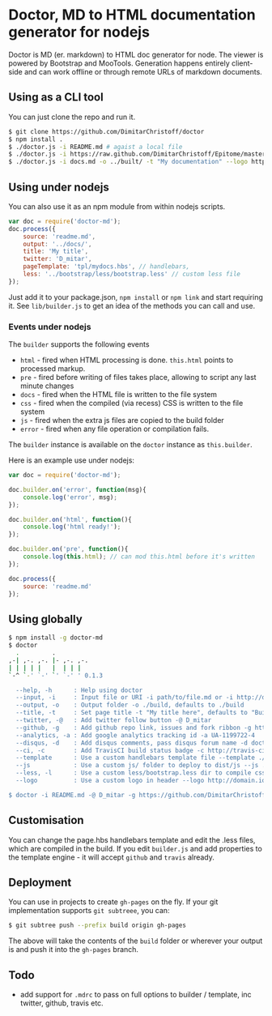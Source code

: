 Doctor, MD to HTML documentation generator for nodejs
=====================================================

Doctor is MD (er. markdown) to HTML doc generator for node. The viewer is powered by Bootstrap and MooTools. Generation
 happens entirely client-side and can work offline or through remote URLs of markdown documents.

## Using as a CLI tool

You can just clone the repo and run it.

```sh
$ git clone https://github.com/DimitarChristoff/doctor
$ npm install .
$ ./doctor.js -i README.md # agaist a local file
$ ./doctor.js -i https://raw.github.com/DimitarChristoff/Epitome/master/README.md -o ../www/webclient/src/docs/ # run against a remote file
$ ./doctor.js -i docs.md -o ../built/ -t "My documentation" --logo http://domain.io/img/logo.png # custom title and build loc
```

## Using under nodejs

You can also use it as an npm module from within nodejs scripts.

```javascript
var doc = require('doctor-md');
doc.process({
    source: 'readme.md',
    output: '../docs/',
    title: 'My title',
    twitter: 'D_mitar',
    pageTemplate: 'tpl/mydocs.hbs', // handlebars,
    less: '../bootstrap/less/bootstrap.less' // custom less file
});
```
Just add it to your package.json, `npm install` or `npm link` and start requiring it. See `lib/builder.js` to get an idea
of the methods you can call and use.

### Events under nodejs

The `builder` supports the following events

 - `html` - fired when HTML processing is done. `this.html` points to processed markup.
 - `pre` - fired before writing of files takes place, allowing to script any last minute changes
 - `docs` - fired when the HTML file is written to the file system
 - `css` - fired when the compiled (via recess) CSS is written to the file system
 - `js` - fired when the extra js files are copied to the build folder
 - `error` - fired when any file operation or compilation fails.

The `builder` instance is available on the `doctor` instance as `this.builder`.

Here is an example use under nodejs:
```javascript
var doc = require('doctor-md');

doc.builder.on('error', function(msg){
    console.log('error', msg);
});

doc.builder.on('html', function(){
    console.log('html ready!');
});

doc.builder.on('pre', function(){
    console.log(this.html); // can mod this.html before it's written
});

doc.process({
    source: 'readme.md'
});
```

## Using globally

```sh
$ npm install -g doctor-md
$ doctor
  .         .
,-| ,-. ,-. |- ,-. ,-.
| | | | |   |  | | |
`-^ `-' `-' `' `-' ' 0.1.3

  --help, -h      : Help using doctor
  --input, -i     : Input file or URI -i path/to/file.md or -i http://domain.com/file.md
  --output, -o    : Output folder -o ./build, defaults to ./build
  --title, -t     : Set page title -t "My title here", defaults to "Built by doctors"
  --twitter, -@   : Add twitter follow button -@ D_mitar
  --github, -g    : Add github repo link, issues and fork ribbon -g https://github.com/mootools/prime/
  --analytics, -a : Add google analytics tracking id -a UA-1199722-4
  --disqus, -d    : Add disqus comments, pass disqus forum name -d doctor-md
  --ci, -c        : Add TravisCI build status badge -c http://travis-ci.org/DimitarChristoff/Epitome
  --template      : Use a custom handlebars template file --template ./tpl/docs.hbs
  --js            : Use a custom js/ folder to deploy to dist/js --js ./lib/js
  --less, -l      : Use a custom less/bootstrap.less dir to compile css --l ./less/custom.less
  --logo          : Use a custom logo in header --logo http://domain.io/img/logo.png

$ doctor -i README.md -@ D_mitar -g https://github.com/DimitarChristoff/Epitome -t 'Epitome MVC Framework' -c http://travis-ci.org/DimitarChristoff/Epitome --logo https://github.com/DimitarChristoff/Epitome/raw/master/example/epitome-logo.png -a UA-1199722-4
```

## Customisation

You can change the page.hbs handlebars template and edit the .less files, which are compiled in the build. If you edit
`builder.js` and add properties to the template engine - it will accept `github` and `travis` already.

## Deployment

You can use in projects to create `gh-pages` on the fly. If your git implementation supports `git subtreee`, you can:

```sh
$ git subtree push --prefix build origin gh-pages
```

The above will take the contents of the `build` folder or wherever your output is and push it into the `gh-pages` branch.

## Todo

- add support for `.mdrc` to pass on full options to builder / template, inc twitter, github, travis etc.

